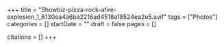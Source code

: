 +++
title = "Showbiz-pizza-rock-afire-explosion_1_6130ea4a6ba2216ad4518a18524ea2e5.avif"
tags = ["Photos"]
categories = []
startDate = ""
draft = false
pages = []

citations = []
+++
